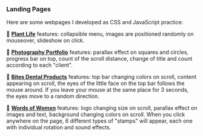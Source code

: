 ### Landing Pages

Here are some webpages I developed as CSS and JavaScript practice:

🌿 **[Plant Life](https://plant-life.vercel.app/)** features: collapsible menu, images are positioned randomly on mouseover, slideshow on click. 

📸 **[Photography Portfolio](https://parallax-photography.vercel.app)** features: parallax effect on squares and circles, progress bar on top, count of the scroll distance, change of title and count according to each "client".

🦷 **[Bites Dental Products](https://bites-dental.vercel.app)** features: top bar changing colors on scroll, content appearing on scroll, the eyes of the little face on the top bar follows the mouse around. If you leave your mouse at the same place for 3 seconds, the eyes move to a random direction.

👯 **[Words of Womxn](https://words-of-womxn.vercel.app)** features: logo changing size on scroll, parallax effect on images and text, background changing colors on scroll. When you click anywhere on the page, 6 different types of "stamps" will appear, each one with individual rotation and sound effects. 
